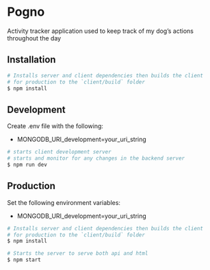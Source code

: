 # Pogno

Activity tracker application used to keep track of my dog’s actions throughout the day

## Installation

```bash
# Installs server and client dependencies then builds the client
# for production to the `client/build` folder
$ npm install
```

## Development

Create .env file with the following:

* MONGODB_URI_development=your_uri_string

```bash
# starts client development server
# starts and monitor for any changes in the backend server
$ npm run dev
```

## Production

Set the following environment variables:

* MONGODB_URI_development=your_uri_string

```bash
# Installs server and client dependencies then builds the client
# for production to the `client/build` folder
$ npm install

# Starts the server to serve both api and html
$ npm start
```
